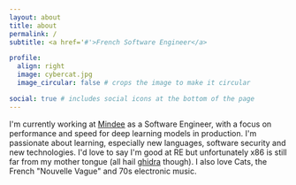 ```yaml
---
layout: about
title: about
permalink: /
subtitle: <a href='#'>French Software Engineer</a>

profile:
  align: right
  image: cybercat.jpg
  image_circular: false # crops the image to make it circular

social: true # includes social icons at the bottom of the page
---
```

I'm currently working at [Mindee](https://www.mindee.com/) as a Software Engineer, with a focus on performance and speed
for deep learning models in production. I'm passionate about learning, especially new languages, software security and
new technologies. I'd love to say I'm good at RE but unfortunately x86 is still far from my mother tongue
(all hail [ghidra](https://github.com/NationalSecurityAgency/ghidra) though). I also love Cats,
the French "Nouvelle Vague" and 70s electronic music.
